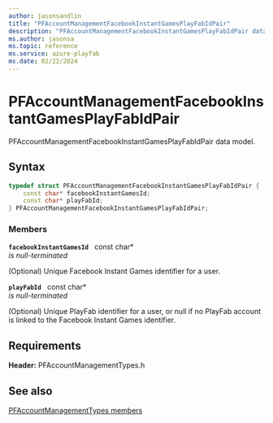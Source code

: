 ```yaml
---
author: jasonsandlin
title: "PFAccountManagementFacebookInstantGamesPlayFabIdPair"
description: "PFAccountManagementFacebookInstantGamesPlayFabIdPair data model."
ms.author: jasonsa
ms.topic: reference
ms.service: azure-playfab
ms.date: 02/22/2024
---
```


# PFAccountManagementFacebookInstantGamesPlayFabIdPair  

PFAccountManagementFacebookInstantGamesPlayFabIdPair data model.  

## Syntax  
  
```cpp
typedef struct PFAccountManagementFacebookInstantGamesPlayFabIdPair {  
    const char* facebookInstantGamesId;  
    const char* playFabId;  
} PFAccountManagementFacebookInstantGamesPlayFabIdPair;  
```
  
### Members  
  
**`facebookInstantGamesId`** &nbsp; const char*  
*is null-terminated*  
  
(Optional) Unique Facebook Instant Games identifier for a user.
  
**`playFabId`** &nbsp; const char*  
*is null-terminated*  
  
(Optional) Unique PlayFab identifier for a user, or null if no PlayFab account is linked to the Facebook Instant Games identifier.
  
  
## Requirements  
  
**Header:** PFAccountManagementTypes.h
  
## See also  
[PFAccountManagementTypes members](../pfaccountmanagementtypes_members.md)  

  
  
